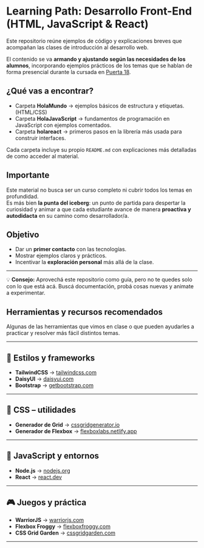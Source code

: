 # Learning Path: Desarrollo Front-End (HTML, JavaScript & React)

Este repositorio reúne ejemplos de código y explicaciones breves que acompañan las clases de introducción al desarrollo web.  

El contenido se va **armando y ajustando según las necesidades de los alumnos**, incorporando ejemplos prácticos de los temas que se hablan de forma presencial durante la cursada en [Puerta 18](https://www.puerta18.org.ar/).

## ¿Qué vas a encontrar?
- Carpeta **HolaMundo** → ejemplos básicos de estructura y etiquetas. (HTML/CSS)
- Carpeta **HolaJavaScript** → fundamentos de programación en JavaScript con ejemplos comentados.
- Carpeta **holareact** → primeros pasos en la librería más usada para construir interfaces.

Cada carpeta incluye su propio `README.md` con explicaciones más detalladas de como acceder al material.

## Importante
Este material no busca ser un curso completo ni cubrir todos los temas en profundidad.  
Es más bien **la punta del iceberg**: un punto de partida para despertar la curiosidad y animar a que cada estudiante avance de manera **proactiva y autodidacta** en su camino como desarrollador/a.  

## Objetivo
- Dar un **primer contacto** con las tecnologías.
- Mostrar ejemplos claros y prácticos.
- Incentivar la **exploración personal** más allá de la clase.

---

💡 **Consejo:** Aprovechá este repositorio como guía, pero no te quedes solo con lo que está acá. Buscá documentación, probá cosas nuevas y animate a experimentar.

## Herramientas y recursos recomendados

Algunas de las herramientas que vimos en clase o que pueden ayudarles a practicar y resolver más fácil distintos temas.  

---

## 🎨 Estilos y frameworks
- **TailwindCSS** → [tailwindcss.com](https://tailwindcss.com/)  
- **DaisyUI** → [daisyui.com](https://daisyui.com/)  
- **Bootstrap** → [getbootstrap.com](https://getbootstrap.com/)  

---

## 🧩 CSS – utilidades
- **Generador de Grid** → [cssgridgenerator.io](https://cssgridgenerator.io/)  
- **Generador de Flexbox** → [flexboxlabs.netlify.app](https://flexboxlabs.netlify.app/)  

---

## 🚀 JavaScript y entornos
- **Node.js** → [nodejs.org](https://nodejs.org/)  
- **React** → [react.dev](https://react.dev/)  

---

## 🎮 Juegos y práctica
- **WarriorJS** → [warriorjs.com](http://warriorjs.com/)  
- **Flexbox Froggy** → [flexboxfroggy.com](https://flexboxfroggy.com/)  
- **CSS Grid Garden** → [cssgridgarden.com](https://cssgridgarden.com/#es)  

---